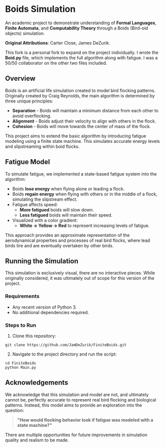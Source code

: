 # Boids Simulation
An academic project to demonstrate understanding of **Formal Languages**, **Finite Automata**, and **Computability Theory** through a Boids (Bird-oid objects) simulation.

**Original Attributions**: Carter Close, James DeZurik.

This fork is a personal fork to expand on the project individually. 
I wrote the **Boid.py** file, which implements the full algorithm along with fatigue. I was a 50/50 collaborator on the other two files included.

## Overview
Boids is an artificial life simulation created to model bird flocking patterns. Originally created by Craig Reynolds, the main algorithm is determined by three unique principles:
- **Separation** - Boids will maintain a minimum distance from each other to avoid overflocking.
- **Alignment** - Boids adjust their velocity to align with others in the flock.
- **Cohesion** - Boids will move towards the center of mass of the flock.

This project aims to extend the basic algorithm by introducing fatigue modeling using a finite state machine. This simulates accurate energy levels and slipstreaming within boid flocks.

## Fatigue Model
To simulate fatigue, we implemented a state-based fatigue system into the algorithm:
- Boids **lose energy** when flying alone or leading a flock.
- Boids **regain energy** when flying with others or in the middle of a flock, simulating the slipstream effect.
- Fatigue affects speed:
    - **More fatigued** boids will slow down.
    - **Less fatigued** boids will maintain their speed.
- Visualized with a color gradient:
    - **White -> Yellow -> Red** to represent increasing levels of fatigue.

This approach provides an approximate representation of the aerodynamical properties and processes of real bird flocks, where lead birds tire and are eventually overtaken by other birds.

## Running the Simulation
This simulation is exclusively visual, there are no interactive pieces. While originally considered, it was ultimately out of scope for this version of the project.

### Requirements
- Any recent version of Python 3.
- No additional dependencies required.

### Steps to Run
1. Clone this repository:
  ```
  git clone https://github.com/JamDeZurik/FiniteBoids.git
  ```
2. Navigate to the project directory and run the script:
  ```
  cd FiniteBoids
  python Main.py
  ```

## Acknowledgements
We acknowledge that this simulation and model are not, and ultimately cannot be, perfectly accurate to represent real bird flocking and biological patterns. 
Instead, this model aims to provide an exploration into the question: 
> **"How would flocking behavior look if fatigue was modeled with a state machine?"**

There are multiple opportunities for future improvements in simulation quality and realism to be made.
